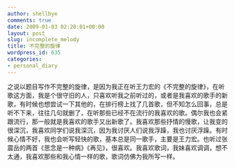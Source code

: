 ```yaml
---
author: shellbye
comments: true
date: 2009-01-03 02:20:01+00:00
layout: post
slug: incomplete_melody
title: 不完整的旋律
wordpress_id: 635
categories:
- personal_diary
---
```


之说以题目写作不完整的旋律，是因为我正在听王力宏的《不完整的旋律》，在听歌这方面，我是个很守旧的人，只喜欢听我之前听过的，或者是我喜欢的歌手的新歌，有时候也想尝试一下其他的，在排行榜上找了几首歌，但不知怎么回事，总是听不下来，往往几句就删了，在听那些已经不在流行的我喜欢的歌。偶尔我也会紧跟流行，那一般就是我喜欢的歌手又出新歌了。我喜欢那些抒情的慢歌，让我变的很深沉，我喜欢同学们说我深沉，因为我讨厌人们说我浮躁，我也讨厌浮躁。有时候心情不好，我也会听写轻快的歌，基本总是同一歌手，主要是王力宏。也听过张震岳的两首《思念是一种病》《再见》，很喜欢。我喜欢歌词，我妹喜欢调调，想不太通，我喜欢那些和我心情一样的歌，歌词仿佛为我所写一样。
